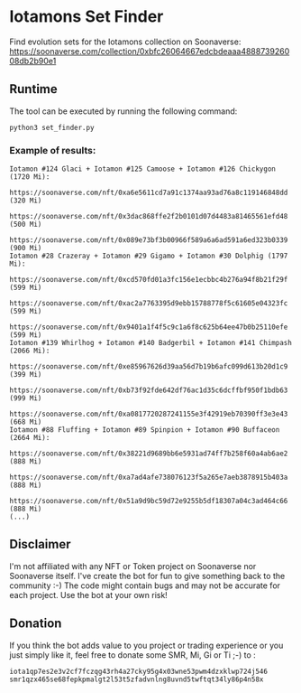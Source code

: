 # Iotamons Set Finder

Find evolution sets for the Iotamons collection on Soonaverse: https://soonaverse.com/collection/0xbfc26064667edcbdeaaa488873926008db2b90e1

## Runtime

The tool can be executed by running the following command:
```
python3 set_finder.py
```

### Example of results:

```
Iotamon #124 Glaci + Iotamon #125 Camoose + Iotamon #126 Chickygon (1720 Mi):
  https://soonaverse.com/nft/0xa6e5611cd7a91c1374aa93ad76a8c119146848dd (320 Mi)
  https://soonaverse.com/nft/0x3dac868ffe2f2b0101d07d4483a81465561efd48 (500 Mi)
  https://soonaverse.com/nft/0x089e73bf3b00966f589a6a6ad591a6ed323b0339 (900 Mi)
Iotamon #28 Crazeray + Iotamon #29 Gigamo + Iotamon #30 Dolphig (1797 Mi):
  https://soonaverse.com/nft/0xcd570fd01a3fc156e1ecbbc4b276a94f8b21f29f (599 Mi)
  https://soonaverse.com/nft/0xac2a7763395d9ebb15788778f5c61605e04323fc (599 Mi)
  https://soonaverse.com/nft/0x9401a1f4f5c9c1a6f8c625b64ee47b0b25110efe (599 Mi)
Iotamon #139 Whirlhog + Iotamon #140 Badgerbil + Iotamon #141 Chimpash (2066 Mi):
  https://soonaverse.com/nft/0xe85967626d39aa56d7b19b6afc099d613b20d1c9 (399 Mi)
  https://soonaverse.com/nft/0xb73f92fde642df76ac1d35c6dcffbf950f1bdb63 (999 Mi)
  https://soonaverse.com/nft/0xa0817720287241155e3f42919eb70390ff3e3e43 (668 Mi)
Iotamon #88 Fluffing + Iotamon #89 Spinpion + Iotamon #90 Buffaceon (2664 Mi):
  https://soonaverse.com/nft/0x38221d9689bb6e5931ad74ff7b258f60a4ab6ae2 (888 Mi)
  https://soonaverse.com/nft/0xa7ad4afe738076123f5a265e7aeb3878915b403a (888 Mi)
  https://soonaverse.com/nft/0x51a9d9bc59d72e9255b5df18307a04c3ad464c66 (888 Mi)
(...)
```

## Disclaimer

I'm not affiliated with any NFT or Token project on Soonaverse nor Soonaverse itself. I've create the bot for fun to give something back to the community :-) The code might contain bugs and may not be accurate for each project. Use the bot at your own risk!

## Donation

If you think the bot adds value to you project or trading experience or you just simply like it, feel free to donate some SMR, Mi, Gi or Ti  ;-) to : 

```iota1qp7es2e3v2cf7fczqg43rh4a27cky95g4x03wne53pwm4dzxklwp724j546```
```smr1qzx465se68fepkpmalgt2l53t5zfadvnlng8uvnd5twftqt34ly86p4n58x```
